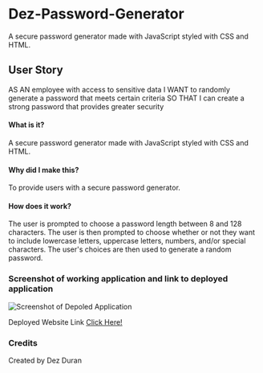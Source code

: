 # Dez-Password-Generator
A secure password generator made with JavaScript styled with CSS and HTML.

## User Story
AS AN employee with access to sensitive data
I WANT to randomly generate a password that meets certain criteria
SO THAT I can create a strong password that provides greater security

#### What is it?
A secure password generator made with JavaScript styled with CSS and HTML.
#### Why did I make this?
To provide users with a secure password generator.

#### How does it work?
The user is prompted to choose a password length between 8 and 128 characters. The user is then prompted to choose whether or not they want to include lowercase letters, uppercase letters, numbers, and/or special characters. The user's choices are then used to generate a random password.

### Screenshot of working application and link to deployed application
![Screenshot of Depoled Application](./assets/deployed-application.png)

Deployed Website Link [Click Here!](https://github.com/BANGALOREHTML/Password-Generator)

### Credits
Created by Dez Duran


